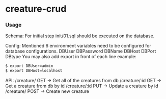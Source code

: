 # creature-crud

### Usage

Schema:
For initial step init/01.sql should be executed on the database. 

Config:
Mentioned 6 environment variables need to be configured for database configurations.
DBUser
DBPassword
DBName
DBHost
DBPort
DBtype
You may also add export in front of each line
example:
```bash
$ export DBUser=admin
$ export DBHost=localhost
```

API:
/creature/ GET -> Get all of the creatures from db
/creature/:id GET -> Get a creature from db by id
/creature/:id PUT -> Update a creature by id
/creature/ POST -> Create new creature
